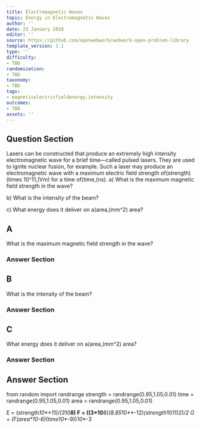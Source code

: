 ```yaml
---
title: Electromagnetic Waves
topic: Energy in Electromagnetic Waves
author: ''
date: 23 January 2018
editor: ''
source: https://github.com/openwebwork/webwork-open-problem-library
template_version: 1.1
type: ''
difficulty:
- TBD
randomization:
- TBD
taxonomy:
- TBD
tags:
- magneticelectricfieldenergy.intensity
outcomes:
- TBD
assets: ''
---
```


## Question Section 

Lasers can be constructed that produce an extremely high intensity electromagnetic wave for a brief time—called pulsed lasers. They are used to ignite nuclear fusion, for example. Such a laser may produce an electromagnetic wave with a maximum electric field strength of(strength)(times 10^11,(Vm) for a time of(time,(ns).
a) What is the maximum magnetic field strength in the wave?
 
b) What is the intensity of the beam?
 
c) What energy does it deliver on a(area,(mm^2) area?

## A
What is the maximum magnetic field strength in the wave?
### Answer Section
## B
What is the intensity of the beam?
### Answer Section
## C
What energy does it deliver on a(area,(mm^2) area?
### Answer Section


## Answer Section

from random import randrange
strength = randrange(0.95,1.05,0.01)
time = randrange(0.95,1.05,0.01)
area = randrange(0.95,1.05,0.01)

E = (strength*10**11)/(3*10**8)
F = ((3*10**8)*(8.85*10**-12)*(strength*10**11)**2)/2
G = (F*(area*10**-6)*(time*10**-9))*10**-3